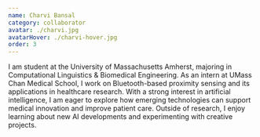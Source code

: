 ```yaml
---
name: Charvi Bansal
category: collaborator
avatar: ./charvi.jpg
avatarHover: ./charvi-hover.jpg
order: 3
---
```


I am student at the University of Massachusetts Amherst, majoring in Computational Linguistics & Biomedical Engineering. As an intern at UMass Chan Medical School, I work on Bluetooth-based proximity sensing and its applications in healthcare research. With a strong interest in artificial intelligence, I am eager to explore how emerging technologies can support medical innovation and improve patient care. Outside of research, I enjoy learning about new AI developments and experimenting with creative projects.
